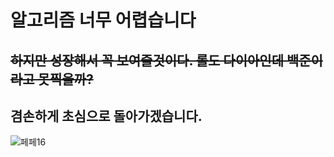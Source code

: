 # 알고리즘 너무 어렵습니다

## ~~하지만 성장해서 꼭 보여줄것이다. 롤도 다이아인데 백준이라고 못찍을까?~~

## 겸손하게 초심으로 돌아가겠습니다.

<!--![KakaoTalk_20220112_173947092](https://user-images.githubusercontent.com/76519060/149092960-82d128f8-bac5-4874-8fbc-ae2d64b382e6.jpg)-->
![페페16](https://user-images.githubusercontent.com/76519060/192174774-3d659b43-5b5b-4c72-b7a9-fd95b55ff10d.png)